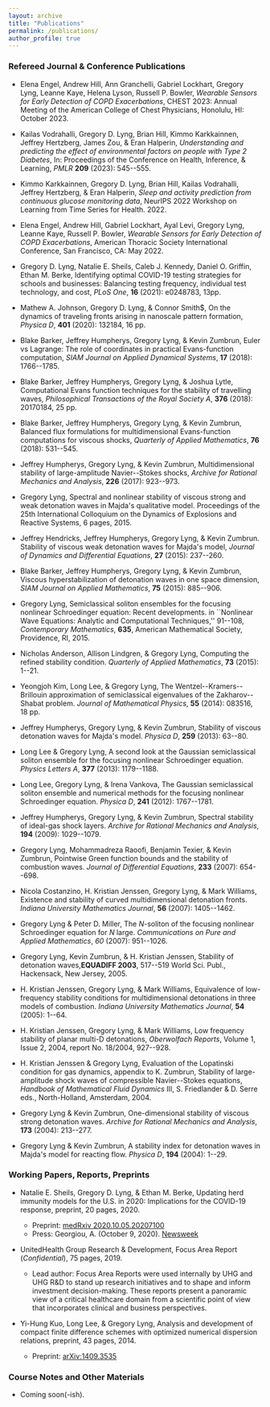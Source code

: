 ```yaml
---
layout: archive
title: "Publications"
permalink: /publications/
author_profile: true
---
```


### Refereed Journal & Conference Publications

-  Elena Engel, Andrew Hill, Ann Granchelli, Gabriel Lockhart, Gregory Lyng, Leanne Kaye, Helena Lyson, Russell P. Bowler, 
*Wearable Sensors for Early Detection of COPD Exacerbations*, 
CHEST 2023: Annual Meeting of the American College of Chest Physicians, Honolulu, HI: October 2023. 

- Kailas Vodrahalli,  Gregory D. Lyng, Brian Hill, Kimmo Karkkainnen, Jeffrey Hertzberg, James Zou, & Eran Halperin,
*Understanding and predicting the effect of environmental factors on people with Type 2 Diabetes*, In: Proceedings of the Conference on Health, Inference, & Learning, *PMLR* **209** (2023): 545--555.

- Kimmo Karkkainnen, Gregory D. Lyng, Brian Hill, Kailas Vodrahalli, Jeffrey Hertzberg, & Eran Halperin, 
*Sleep and activity prediction from continuous glucose monitoring data*, 
NeurIPS 2022 Workshop on Learning from Time Series for Health. 2022. 

- Elena Engel, Andrew Hill, Gabriel Lockhart, Ayal Levi, Gregory Lyng, Leanne Kaye, Russell P. Bowler, 
*Wearable Sensors for Early Detection of COPD Exacerbations*, 
American Thoracic Society International Conference, San Francisco, CA: May 2022. 

- Gregory D. Lyng, Natalie E. Sheils, Caleb J. Kennedy, Daniel O. Griffin, Ethan M. Berke, Identifying optimal COVID-19 testing strategies for schools and businesses: Balancing testing frequency, individual test technology, and cost, *PLoS One*, **16** (2021): e0248783, 13pp.

- Mathew A. Johnson, Gregory D. Lyng, & Connor Smith$, On the dynamics of traveling fronts arising in nanoscale pattern formation, *Physica D*, **401** (2020): 132184, 16 pp. 

-  Blake Barker, Jeffrey Humpherys, Gregory Lyng, & Kevin Zumbrun, Euler vs Lagrange: The role of coordinates in practical Evans-function computation, *SIAM Journal on Applied Dynamical Systems*, **17** (2018): 1766--1785. 

- Blake Barker, Jeffrey Humpherys, Gregory Lyng, & Joshua Lytle, Computational Evans function techniques for the stability of travelling waves, *Philosophical Transactions of the Royal Society A*, **376** (2018): 20170184, 25 pp.  

- Blake Barker, Jeffrey Humpherys, Gregory Lyng, & Kevin Zumbrun, Balanced flux formulations for multidimensional Evans-function computations for viscous shocks, *Quarterly of Applied Mathematics*, **76** (2018): 531--545.

- Jeffrey Humpherys, Gregory Lyng, & Kevin Zumbrun, Multidimensional stability of large-amplitude Navier--Stokes shocks, *Archive for Rational Mechanics and Analysis*, **226** (2017): 923--973.

- Gregory Lyng, Spectral and nonlinear stability of viscous strong and weak detonation waves in Majda's qualitative model. 
Proceedings of the 25th International Colloquium on the Dynamics of Explosions and Reactive Systems, 6 pages, 2015. 

- Jeffrey Hendricks, Jeffrey Humpherys, Gregory Lyng, & Kevin Zumbrun.
Stability of viscous weak detonation waves for Majda's model, *Journal of Dynamics and Differential Equations*, 
**27** (2015): 237--260. 

- Blake Barker, Jeffrey Humpherys, Gregory Lyng, & Kevin Zumbrun, 
Viscous hyperstabilization of detonation waves in one space dimension, 
*SIAM Journal on Applied Mathematics*, **75** (2015): 885--906. 

- Gregory Lyng, Semiclassical soliton ensembles for the focusing nonlinear Schroedinger equation: Recent developments. in ``Nonlinear Wave Equations: Analytic and Computational Techniques,'' 91--108, *Contemporary Mathematics*,  **635**, American Mathematical Society, Providence, RI, 2015. 

- Nicholas Anderson, Allison Lindgren, & Gregory Lyng, Computing the refined stability condition. *Quarterly of Applied Mathematics*, **73** (2015): 1--21. 

- Yeongjoh Kim, Long Lee, & Gregory Lyng, The Wentzel--Kramers--Brillouin approximation of semiclassical eigenvalues of the Zakharov--Shabat problem. *Journal of Mathematical Physics*, **55** (2014): 083516, 18 pp. 

- Jeffrey Humpherys, Gregory Lyng, & Kevin Zumbrun, Stability of viscous detonation waves for Majda's model. *Physica D*, **259** (2013): 63--80. 

- Long Lee & Gregory Lyng, A second look at the Gaussian semiclassical soliton ensemble for the focusing nonlinear Schroedinger equation. *Physics Letters A*, **377** (2013): 1179--1188. 

- Long Lee, Gregory Lyng, & Irena Vankova, The Gaussian semiclassical soliton ensemble and numerical methods for the focusing nonlinear Schroedinger equation. *Physica D*, **241** (2012): 1767--1781.

- Jeffrey Humpherys, Gregory Lyng, & Kevin Zumbrun, Spectral stability of ideal-gas shock layers. *Archive for Rational Mechanics and Analysis*,  **194** (2009): 1029--1079. 

- Gregory Lyng, Mohammadreza Raoofi, Benjamin Texier, & Kevin Zumbrun,
Pointwise Green function bounds and the stability of combustion waves.
*Journal of Differential Equations*, **233** (2007): 654--698. 

- Nicola Costanzino, H. Kristian Jenssen, Gregory Lyng, & Mark Williams, Existence and stability of curved multidimensional detonation fronts. *Indiana University Mathematics Journal*, **56** (2007): 1405--1462. 

- Gregory Lyng & Peter D. Miller, The *N*-soliton of the focusing nonlinear
Schroedinger equation for *N* large. *Communications on Pure and Applied Mathematics*, *60* (2007): 951--1026.

- Gregory Lyng, Kevin Zumbrun, & H. Kristian Jenssen, Stability of detonation waves,**EQUADIFF 2003**, 517--519 World Sci. Publ., Hackensack, New Jersey, 2005.

- H. Kristian Jenssen, Gregory Lyng, & Mark Williams, Equivalence of low-frequency stability conditions for multidimensional detonations in three models of combustion. *Indiana University Mathematics Journal*, **54** (2005): 1--64. 

- H. Kristian Jenssen, Gregory Lyng, & Mark Williams,
Low frequency stability of planar multi-D detonations,
*Oberwolfach Reports*, Volume 1, Issue 2, 2004, report No. 18/2004, 927--928.

- H. Kristian Jenssen & Gregory Lyng, Evaluation of the Lopatinski condition for gas dynamics, appendix to K. Zumbrun, Stability of 
large-amplitude shock waves of compressible Navier--Stokes equations, *Handbook of Mathematical Fluid Dynamics* III, S. Friedlander & D. Serre eds., North-Holland, Amsterdam, 2004.

- Gregory Lyng & Kevin Zumbrun,
One-dimensional stability of viscous strong detonation waves.
*Archive for Rational Mechanics and Analysis*, **173** (2004): 213--277. 

- Gregory Lyng & Kevin Zumbrun, A stability index for detonation waves in Majda's model for reacting flow. *Physica D*, **194** (2004): 1--29. 

### Working Papers, Reports, Preprints

- Natalie E. Sheils, Gregory D. Lyng, & Ethan M. Berke, Updating herd immunity models for the U.S. in 2020: Implications for the COVID-19 response, preprint, 20 pages, 2020. 
  - Preprint: [medRxiv 2020.10.05.20207100](https://doi.org/10.1101/2020.10.05.20207100)
  - Press: Georgiou, A. (October 9, 2020). [Newsweek](https://www.newsweek.com/united-states-herd-immunity-infection-rate-1537880)

- UnitedHealth Group Research & Development, Focus Area Report (*Confidential*), 75 pages, 2019.   
  - Lead author: Focus Area Reports were used internally by UHG and UHG R&D to stand up research initiatives and to shape and inform investment decision-making. These reports present a panoramic view of a critical healthcare domain from a scientific point of view that incorporates clinical and business perspectives.

- Yi-Hung Kuo, Long Lee, & Gregory Lyng, Analysis and development of compact finite difference schemes with optimized numerical dispersion relations, preprint, 43 pages, 2014. 
  - Preprint: [arXiv:1409.3535](https://arxiv.org/abs/1409.3535)

### Course Notes and Other Materials

- Coming soon(-ish). 
